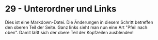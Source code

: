# 29 -  Unterordner und Links

Dies ist eine Markdown-Datei.
Die Änderungen in diesem Schritt
betreffen den oberen Teil der Seite.
Ganz links sieht man nun eine Art "Pfeil nach oben".
Damit läßt sich der obere Teil der Kopfzeilen
ausblenden!
